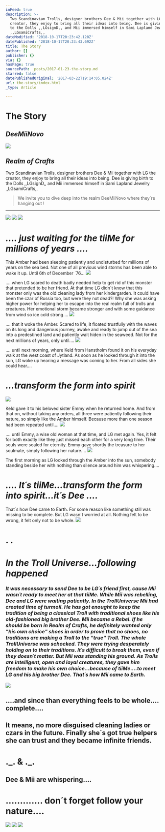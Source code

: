 ```yaml
---
inFeed: true
description: >-
  Two Scandinavian Trolls, designer brothers Dee & Mii together with LG the
  creator, they enjoy to bring all their ideas into being. Dee is giving birth
  to the Dolls ,,LGsignD,, and Mii immersed himself in Sami Lapland Jewelry
  ,,LGsamiCrafts,,
dateModified: '2018-10-17T20:23:42.120Z'
datePublished: '2018-10-17T20:23:43.692Z'
title: The Story
author: []
publisher: {}
via: {}
hasPage: true
sourcePath: _posts/2017-01-23-the-story.md
starred: false
datePublishedOriginal: '2017-03-22T19:14:05.024Z'
url: the-story/index.html
_type: Article

---
```

# The Story

## _DeeMiiNovo_
![](https://the-grid-user-content.s3-us-west-2.amazonaws.com/74058bbd-95df-4e92-85bb-30e1323ff8e7.jpg)

## _Realm of Crafts_

Two Scandinavian Trolls, designer brothers Dee & Mii together with LG the creator, they enjoy to bring all their ideas into being. Dee is giving birth to the Dolls ,,LGsignD,, and Mii immersed himself in Sami Lapland Jewelry ,,LGsamiCrafts,,

> We invite you to dive deep into the realm DeeMiiNovo where they´re hanging out !

---

![](https://the-grid-user-content.s3-us-west-2.amazonaws.com/49dba402-acdc-4f51-bb68-87a9d616dde7.jpg)
![](https://the-grid-user-content.s3-us-west-2.amazonaws.com/c9efd35b-6a8b-4f19-a05c-212b9f0d0266.jpg)
![](https://the-grid-user-content.s3-us-west-2.amazonaws.com/0cc4d5f7-8e28-4280-86b0-928264695da6.jpg)

# _**.... just waiting for the tiiMe for millions of years ....**_

This Amber had been sleeping patiently and undisturbed for millions of years on the sea bed. Not one of all previous wind storms has been able to wake it up. Until 6th of December ´76...
![](https://the-grid-user-content.s3-us-west-2.amazonaws.com/8a001842-68b7-46a5-916e-836faf458cd2.jpg)

.... when LG scared to death badly needed help to get rid of this monster that pretended to be her friend. At that time LG didn´t know that this monster only was the old cleaning lady from her kindergarden. It could have been the czar of Russia too, but were they not dead?! Why she was asking higher power for helping her to escape into the real realm full of trolls and creatures. Her emotional storm became stronger and with some guidance from wind so ice cold strong....
![](https://the-grid-user-content.s3-us-west-2.amazonaws.com/aa79df6a-8633-4018-bf7c-402a7696e9c8.jpg)

.... that it woke the Amber. Scared to life, it floated trustfully with the waves on its long and dangerous journey, awake and ready to jump out of the sea into a predestined land and patiently wait hiden in the seaweed. Not for the next millions of years, only until....
![](https://the-grid-user-content.s3-us-west-2.amazonaws.com/13109040-c7aa-4ffd-b697-4adb360479ea.jpg)

.... until next morning, where Keld from Hanstholm found it on his everyday walk at the west coast of Jytland. As soon as he looked through it into the sun, LG woke up hearing a message was coming to her. From all sides she could hear....

# _**...transform the form into spirit**_
![](https://the-grid-user-content.s3-us-west-2.amazonaws.com/1e7f3a51-e2ef-4216-9d8e-968e29880c69.jpg)

Keld gave it to his beloved sister Emmy when he returned home. And from that on, without taking any orders, all three were patiently following their nature, so simply like the Amber himself. Because more than one season had been repeated until....
![](https://the-grid-user-content.s3-us-west-2.amazonaws.com/1540f331-78aa-476f-b0a8-bcca23c62508.jpg)

.... until Emmy, a wise old woman at that time, and LG met again. Yes, it felt for both exactly like they just missed each other for a very long time. Their souls were sealed for eternity. Emmy gave shortly the treasure to her soulmate, simply following her nature....
![](https://the-grid-user-content.s3-us-west-2.amazonaws.com/c8025be9-0aaa-484a-9d0f-95fb1f42687b.jpg)

The first morning as LG looked through the Amber into the sun, somebody standing beside her with nothing than silence around him was whispering....

# _**.... It´s tiiMe...transform the form into spirit...it´s Dee ....**_

That´s how Dee came to Earth. For some reason like something still was missing to be complete. But LG wasn´t worried at all. Nothing felt to be wrong, it felt only not to be whole.
![](https://the-grid-user-content.s3-us-west-2.amazonaws.com/feb64e49-86ca-4e1a-a1bc-d6ac47aa1aa7.jpg)

# **. .**

# _In the Troll Universe...following happened_

### _It was necessary to send Dee to be LG´s friend first, cause Mii wasn´t ready to meet her at that tiiMe. While Mii was rebelling, Dee and LG were waiting patiently. In the TrollUniverse Mii had created time of turmoil. He has got enought to keep the tradition of being a classical Troll with traditional shoes like his old-fashioned big brother Dee. Mii became a Rebel. If he should be born in Realm of Crafts, he definitely wanted only "his own choice" shoes in order to prove that no shoes, no traditions are making a Troll to the "true" Troll. The whole TrollUniverse was schocked. They were trying desperately holding on to their traditions. It´s difficult to break them, even if they doesn´t matter. But Mii was standing his ground. As Trolls are intelligent, open and loyal creatures, they gave him freedom to make his own choice...because of tiiMe....to meet LG and his big brother Dee. That´s how Mii came to Earth._
![](https://the-grid-user-content.s3-us-west-2.amazonaws.com/81ccf0bf-be59-4528-8c55-22a4c33b6a00.jpg)

## ....and since than everything feels to be whole.... complete....

## It means, no more disguised cleaning ladies or czars in the future. Finally she´s got true helpers she can trust and they became infinite friends.

# **.\_. & .\_.**

## Dee & Mii are whispering....

# ............. don´t forget follow your nature....
![](https://the-grid-user-content.s3-us-west-2.amazonaws.com/91928dff-99f0-4d77-a32e-5c3573d59a6b.jpg)
![](https://the-grid-user-content.s3-us-west-2.amazonaws.com/6e17e732-2799-4c1e-83d2-615566a7eb23.jpg)
![](https://the-grid-user-content.s3-us-west-2.amazonaws.com/63cb3705-7252-4a70-8cc9-8268236b9685.jpg)
